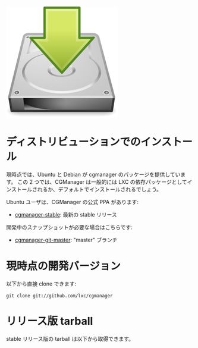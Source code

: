 ![Download icon](/static/img/download.png)
# ディストリビューションでのインストール

<!--
At this time, both Ubuntu and Debian provide cgmanager packages.  
On those, CGManager will typically come as a dependency of LXC or even be installed by default.  
If not, just install it using your package manager.
-->

現時点では、Ubuntu と Debian が cgmanager のパッケージを提供しています。
この 2 つでは、CGManager は一般的には LXC の依存パッケージとしてインストールされるか、デフォルトでインストールされるでしょう。

<!--
For Ubuntu users, we have an official PPA for CGManager:
-->
Ubuntu ユーザは、CGManager の公式 PPA があります:

 * [cgmanager-stable](https://launchpad.net/~ubuntu-lxc/+archive/cgmanager-stable): 最新の stable リリース <!-- Latest stable release -->

<!--
And for those who want development snapshots:
-->
開発中のスナップショットが必要な場合はこちらです:

 * [cgmanager-git-master](https://launchpad.net/~ubuntu-lxc/+archive/cgmanager-git-master): "master" ブランチ <!-- "master" branch -->

# 現時点の開発バージョン

<!--
You can clone cgmanager directly with:
-->
以下から直接 clone できます:

    git clone git://github.com/lxc/cgmanager

# リリース版 tarball

<!--
Stable release tarballs are available for download below.
-->
stable リリース版の tarball は以下から取得できます。
